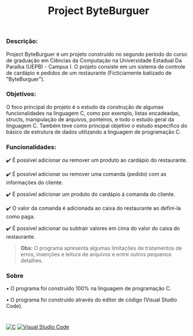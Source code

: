 <header>
  <h1><strong>Project ByteBurguer</strong></h1>
</header>

<h3>Descrição:</h3>
<p>Project ByteBurguer é um projeto construído no segundo período do curso de graduação em Ciências da Computação na Universidade Estadual Da Paraíba (UEPB) - Campus I. O projeto consiste em um sistema de controle de cardápio e pedidos de um restaurante (Ficticiamente batizado de "ByteBurguer").</p>

<h3><strong>Objetivos:</strong></h3>
<p>O foco principal do projeto é o estudo da construção de algumas funcionalidades na linguagem C, como por exemplo, listas encadeadas, structs, manipulação de arquivos, ponteiros, e todo o estudo geral da linguagem C. Também teve como principal objetivo o estudo específico do básico de estrutura de dados utilizando a linguagem de programação C.</p>

<h3><strong>Funcionalidades:</strong></h3>
<p>✔️ É possível adicionar ou remover um produto ao cardápio do restaurante.</p>
<p>✔️ É possível adicionar ou remover uma comanda (pedido) com as informações do cliente.</p>
<p>✔️ É possível adicionar um produto do cardápio à comanda do cliente.</p>
<p>✔️ O valor da comanda é adicionada ao caixa do restaurante ao definí-la como paga.</p>
<p>✔️ É possível adicionar ou subtrair valores em cima do valor do caixa do restaurante.</p>

<blockquote><strong>Obs:</strong> O programa apresenta algumas limitações de tratamentos de erros, inserções e leitura de arquivos e entre outros pequenos detalhes.</blockquote>

<h3>Sobre</h3>
<p>• O programa foi construído 100% na linguagem de programação C.</p>
<p>• O programa foi construído através do editor de código (Visual Studio Code).</p>

<h1></h1>

<a href="https://visualstudio.microsoft.com/pt-br/vs/features/cplusplus/">![C](https://img.shields.io/badge/c-%2300599C.svg?style=for-the-badge&logo=c&logoColor=white)</a>
<a href="https://code.visualstudio.com/">![Visual Studio Code](https://img.shields.io/badge/Visual%20Studio%20Code-0078d7.svg?style=for-the-badge&logo=visual-studio-code&logoColor=white)</a>

